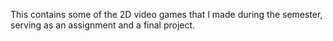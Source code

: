 This contains some of the 2D video games that I made during the semester, serving as an assignment and a final project.
